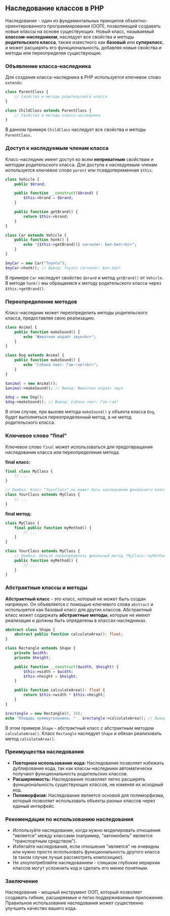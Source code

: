 ## Наследование классов в PHP

Наследование - один из фундаментальных принципов объектно-ориентированного программирования (ООП), позволяющий создавать новые классы на основе существующих. Новый класс, называемый **классом-наследником**, наследует все свойства и методы **родительского класса**, также известного как **базовый** или **суперкласс**,  и может расширять его функциональность, добавляя новые свойства и методы или переопределяя существующие.

### Объявление класса-наследника

Для создания класса-наследника в PHP используется ключевое слово `extends`:

```php
class ParentClass {
    // Свойства и методы родительского класса
}

class ChildClass extends ParentClass {
    // Свойства и методы класса-наследника
}
```

В данном примере `ChildClass` наследует все свойства и методы `ParentClass`. 

### Доступ к наследуемым членам класса

Класс-наследник имеет доступ ко всем **неприватным** свойствам и методам родительского класса.  Для доступа к наследуемым членам используется ключевое слово `parent` или псевдопеременная `$this`:

```php
class Vehicle {
    public $brand;

    public function __construct($brand) {
        $this->brand = $brand;
    }

    public function getBrand() {
        return $this->brand;
    }
}

class Car extends Vehicle {
    public function honk() {
        echo "{$this->getBrand()} сигналит: Бип-бип!<br>"; 
    }
}

$myCar = new Car("Toyota");
$myCar->honk(); // Вывод: Toyota сигналит: Бип-бип!
```

В примере `Car` наследует свойство `$brand` и метод `getBrand()` от `Vehicle`. В методе `honk()` мы обращаемся к методу родительского класса через `$this->getBrand()`. 

### Переопределение методов

Класс-наследник может переопределить методы родительского класса, предоставляя свою реализацию.  

```php
class Animal {
    public function makeSound() {
        echo "Животное издаёт звук<br>";
    }
}

class Dog extends Animal {
    public function makeSound() {
        echo "Собака лает: Гав-гав!<br>"; 
    }
}

$animal = new Animal();
$animal->makeSound(); // Вывод: Животное издаёт звук

$dog = new Dog();
$dog->makeSound(); // Вывод: Собака лает: Гав-гав!
```

В этом случае, при вызове метода `makeSound()` у объекта класса `Dog`, будет выполняться переопределенный метод, а не метод родительского класса.

### Ключевое слово "final"

Ключевое слово `final`  может использоваться для предотвращения наследования класса или переопределения метода. 

**final класс:**

```php
final class MyClass {
    // ...
}

// Ошибка: Класс "YourClass" не может быть наследником финального класса "MyClass"
class YourClass extends MyClass { 
    // ...
}
```

**final метод:**

```php
class MyClass {
    final public function myMethod() {
        // ...
    }
}

class YourClass extends MyClass {
    // Ошибка: Нельзя переопределить финальный метод "MyClass::myMethod()" 
    public function myMethod() { 
        // ...
    }
}
```

### Абстрактные классы и методы

**Абстрактный класс** - это класс, который не может быть создан напрямую. Он объявляется с помощью ключевого слова `abstract` и используется как базовый класс для других классов. Абстрактный класс может содержать **абстрактные методы**, которые не имеют реализации и должны быть определены в классах-наследниках.

```php
abstract class Shape {
    abstract public function calculateArea(): float;
}

class Rectangle extends Shape {
    private $width;
    private $height;

    public function __construct($width, $height) {
        $this->width = $width;
        $this->height = $height;
    }

    public function calculateArea(): float {
        return $this->width * $this->height;
    }
}

$rectangle = new Rectangle(5, 10);
echo "Площадь прямоугольника: " . $rectangle->calculateArea(); // Вывод: Площадь прямоугольника: 50
```

В этом примере `Shape` -  абстрактный класс с абстрактным методом `calculateArea()`. Класс `Rectangle` наследует `Shape` и обязан реализовать метод `calculateArea()`.

### Преимущества наследования

* **Повторное использование кода:** Наследование позволяет избежать дублирования кода, так как классы-наследники автоматически получают функциональность родительских классов.
* **Расширяемость:**  Наследование позволяет легко расширять функциональность существующих классов, не изменяя их исходный код.
* **Полиморфизм:** Наследование является основой для полиморфизма, который позволяет использовать объекты разных классов через единый интерфейс.

### Рекомендации по использованию наследования

* Используйте наследование, когда нужно  моделировать отношения "является" между классами (например, "автомобиль" является "транспортным средством").
* Избегайте наследования, если  отношения "является"  не очевидны или  нужно просто использовать функциональность другого класса (в таком случае лучше рассмотреть композицию).
* Не злоупотребляйте наследованием -  слишком глубокие иерархии классов могут усложнить код и сделать его  менее  понятным.

### Заключение

Наследование -  мощный инструмент ООП, который позволяет создавать гибкие, расширяемые и легко поддерживаемые приложения. Правильное использование наследования может существенно улучшить качество вашего кода. 
